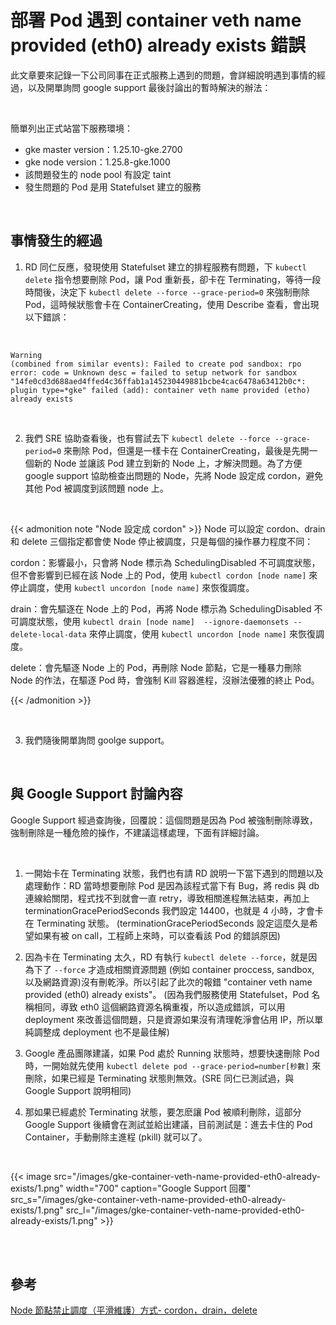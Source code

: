 # 部署 Pod 遇到 container veth name provided (eth0) already exists 錯誤


此文章要來記錄一下公司同事在正式服務上遇到的問題，會詳細說明遇到事情的經過，以及開單詢問 google support 最後討論出的暫時解決的辦法：

<br>

簡單列出正式站當下服務環境：

- gke master version：1.25.10-gke.2700
- gke node version：1.25.8-gke.1000
- 該問題發生的 node pool 有設定 taint
- 發生問題的 Pod 是用 Statefulset 建立的服務

<br>

## 事情發生的經過

1. RD 同仁反應，發現使用 Statefulset 建立的排程服務有問題，下 `kubectl delete` 指令想要刪除 Pod，讓 Pod 重新長，卻卡在 Terminating，等待一段時間後，決定下 `kubectl delete --force --grace-period=0` 來強制刪除 Pod，這時候狀態會卡在 ContainerCreating，使用 Describe 查看，會出現以下錯誤：

<br>

```
Warning
(combined from similar events): Failed to create pod sandbox: rpo error: code = Unknown desc = failed to setup network for sandbox
"14fe0cd3d688aed4ffed4c36ffab1a145230449881bcbe4cac6478a63412b0c*: plugin type=*gke" failed (add): container veth name provided (etho) already exists
```

<br>

2. 我們 SRE 協助查看後，也有嘗試去下 `kubectl delete --force --grace-period=0` 來刪除 Pod，但還是一樣卡在 ContainerCreating，最後是先開一個新的 Node 並讓該 Pod 建立到新的 Node 上，才解決問題。為了方便 google support 協助檢查出問題的 Node，先將 Node 設定成 cordon，避免其他 Pod 被調度到該問題 node 上。

<br>

{{< admonition note "Node 設定成 cordon" >}}
Node 可以設定 cordon、drain 和 delete 三個指定都會使 Node 停止被調度，只是每個的操作暴力程度不同：

cordon：影響最小，只會將 Node 標示為 SchedulingDisabled 不可調度狀態，但不會影響到已經在該 Node 上的 Pod，使用 `kubectl cordon [node name]` 來停止調度，使用 `kubectl uncordon [node name]` 來恢復調度。

drain：會先驅逐在 Node 上的 Pod，再將 Node 標示為 SchedulingDisabled 不可調度狀態，使用 `kubectl drain [node name]  --ignore-daemonsets --delete-local-data` 來停止調度，使用 `kubectl uncordon [node name]` 來恢復調度。

delete：會先驅逐 Node 上的 Pod，再刪除 Node 節點，它是一種暴力刪除 Node 的作法，在驅逐 Pod 時，會強制 Kill 容器進程，沒辦法優雅的終止 Pod。

{{< /admonition >}}

<br>

3. 我們隨後開單詢問 goolge support。

<br>

## 與 Google Support 討論內容

Google Support 經過查詢後，回覆說：這個問題是因為 Pod 被強制刪除導致，強制刪除是一種危險的操作，不建議這樣處理，下面有詳細討論。

<br>

1. 一開始卡在 Terminating 狀態，我們也有請 RD 說明一下當下遇到的問題以及處理動作：RD 當時想要刪除 Pod 是因為該程式當下有 Bug，將 redis 與 db 連線給關閉，程式找不到就會一直 retry，導致相關進程無法結束，再加上 terminationGracePeriodSeconds 我們設定 14400，也就是 4 小時，才會卡在 Terminating 狀態。
   (terminationGracePeriodSeconds 設定這麼久是希望如果有被 on call，工程師上來時，可以查看該 Pod 的錯誤原因)

2. 因為卡在 Terminating 太久，RD 有執行 `kubectl delete --force`，就是因為下了 `--force` 才造成相關資源問題 (例如 container proccess, sandbox, 以及網路資源)沒有刪乾淨。所以引起了此次的報錯 "container veth name provided (eth0) already exists"。
   (因為我們服務使用 Statefulset，Pod 名稱相同，導致 eth0 這個網路資源名稱重複，所以造成錯誤，可以用 deployment 來改善這個問題，只是資源如果沒有清理乾淨會佔用 IP，所以單純調整成 deployment 也不是最佳解)

3. Google 產品團隊建議，如果 Pod 處於 Running 狀態時，想要快速刪除 Pod 時，一開始就先使用 `kubectl delete pod --grace-period=number[秒數]` 來刪除，如果已經是 Terminating 狀態則無效。(SRE 同仁已測試過，與 Google Support 說明相同)

4. 那如果已經處於 Terminating 狀態，要怎麽讓 Pod 被順利刪除，這部分 Google Support 後續會在測試並給出建議，目前測試是：進去卡住的 Pod Container，手動刪除主進程 (pkill) 就可以了。

<br>

{{< image src="/images/gke-container-veth-name-provided-eth0-already-exists/1.png"  width="700" caption="Google Support 回覆" src_s="/images/gke-container-veth-name-provided-eth0-already-exists/1.png" src_l="/images/gke-container-veth-name-provided-eth0-already-exists/1.png" >}}

<br>

<br>

## 參考

[Node 節點禁止調度（平滑維護）方式- cordon，drain，delete](https://www.cnblogs.com/kevingrace/p/14412254.html)

